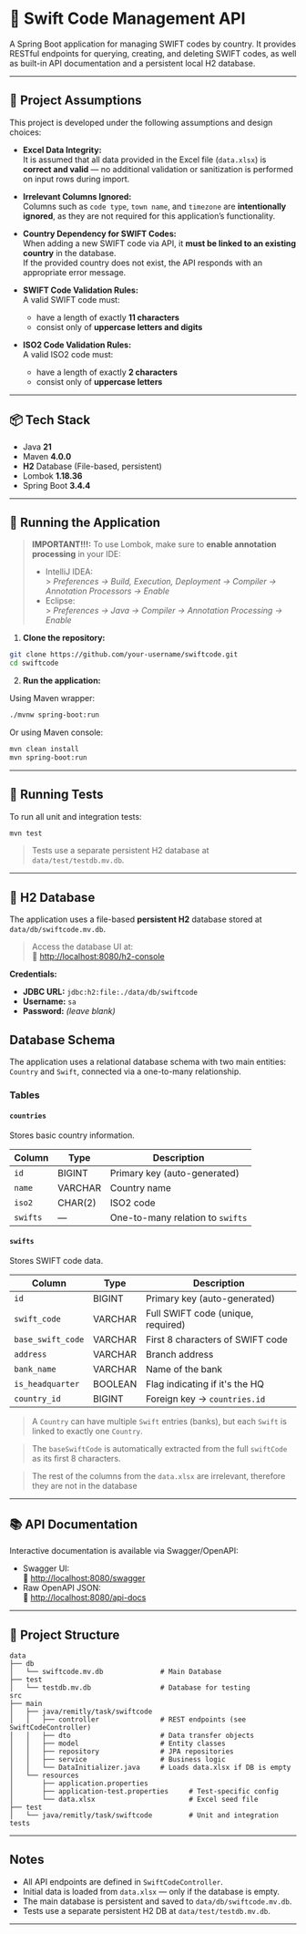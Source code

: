 # 💱 Swift Code Management API

A Spring Boot application for managing SWIFT codes by country. It provides RESTful endpoints for querying, creating, and deleting SWIFT codes, as well as built-in API documentation and a persistent local H2 database.

---

## 📌 Project Assumptions

This project is developed under the following assumptions and design choices:

- **Excel Data Integrity:**  
  It is assumed that all data provided in the Excel file (`data.xlsx`) is **correct and valid** — no additional validation or sanitization is performed on input rows during import.

- **Irrelevant Columns Ignored:**  
  Columns such as `code type`, `town name`, and `timezone` are **intentionally ignored**, as they are not required for this application’s functionality.

- **Country Dependency for SWIFT Codes:**  
  When adding a new SWIFT code via API, it **must be linked to an existing country** in the database.  
  If the provided country does not exist, the API responds with an appropriate error message.

- **SWIFT Code Validation Rules:**  
  A valid SWIFT code must:
    - have a length of exactly **11 characters**
    - consist only of **uppercase letters and digits**

- **ISO2 Code Validation Rules:**  
  A valid ISO2 code must:
    - have a length of exactly **2 characters**
    - consist only of **uppercase letters**

---

## 📦 Tech Stack

- Java **21**
- Maven **4.0.0**
- **H2** Database (File-based, persistent)
- Lombok **1.18.36**
- Spring Boot **3.4.4**

---

## 🚀 Running the Application

> **IMPORTANT!!!:** To use Lombok, make sure to **enable annotation processing** in your IDE:
> - IntelliJ IDEA:  
    >   *Preferences → Build, Execution, Deployment → Compiler → Annotation Processors → Enable*
> - Eclipse:  
    >   *Preferences → Java → Compiler → Annotation Processing → Enable*

1. **Clone the repository:**

```bash
git clone https://github.com/your-username/swiftcode.git
cd swiftcode
```

2. **Run the application:**

Using Maven wrapper:

```bash
./mvnw spring-boot:run
```

Or using Maven console:

```bash
mvn clean install
mvn spring-boot:run
```

---

## 🧪 Running Tests

To run all unit and integration tests:

```bash
mvn test
```

> Tests use a separate persistent H2 database at `data/test/testdb.mv.db`.

---

## 🔗 H2 Database

The application uses a file-based **persistent H2** database stored at `data/db/swiftcode.mv.db`.

> Access the database UI at:  
> 📍 [http://localhost:8080/h2-console](http://localhost:8080/h2-console)

**Credentials:**

- **JDBC URL:** `jdbc:h2:file:./data/db/swiftcode`
- **Username:** `sa`
- **Password:** *(leave blank)*

## Database Schema

The application uses a relational database schema with two main entities: `Country` and `Swift`, connected via a one-to-many relationship.

### Tables

#### `countries`
Stores basic country information.

| Column   | Type    | Description                      |
|----------|---------|----------------------------------|
| `id`     | BIGINT  | Primary key (auto-generated)     |
| `name`   | VARCHAR | Country name                     |
| `iso2`   | CHAR(2) | ISO2 code                        |
| `swifts` | —       | One-to-many relation to `swifts` |

#### `swifts`
Stores SWIFT code data.

| Column            | Type    | Description                        |
|-------------------|---------|------------------------------------|
| `id`              | BIGINT  | Primary key (auto-generated)       |
| `swift_code`      | VARCHAR | Full SWIFT code (unique, required) |
| `base_swift_code` | VARCHAR | First 8 characters of SWIFT code   |
| `address`         | VARCHAR | Branch address                     |
| `bank_name`       | VARCHAR | Name of the bank                   |
| `is_headquarter`  | BOOLEAN | Flag indicating if it's the HQ     |
| `country_id`      | BIGINT  | Foreign key → `countries.id`       |

> A `Country` can have multiple `Swift` entries (banks), but each `Swift` is linked to exactly one `Country`.

> The `baseSwiftCode` is automatically extracted from the full `swiftCode` as its first 8 characters.

> The rest of the columns from the `data.xlsx` are irrelevant, therefore they are not in the database

---

## 📚 API Documentation

Interactive documentation is available via Swagger/OpenAPI:

- Swagger UI:  
  📍 [http://localhost:8080/swagger](http://localhost:8080/swagger)
- Raw OpenAPI JSON:  
  📍 [http://localhost:8080/api-docs](http://localhost:8080/api-docs)

---

## 🧩 Project Structure

```
data
├── db
│   └── swiftcode.mv.db              # Main Database
├── test
│   └── testdb.mv.db                 # Database for testing
src
├── main
│   ├── java/remitly/task/swiftcode
│   │   ├── controller               # REST endpoints (see SwiftCodeController)
│   │   ├── dto                      # Data transfer objects
│   │   ├── model                    # Entity classes
│   │   ├── repository               # JPA repositories
│   │   ├── service                  # Business logic
│   │   └── DataInitializer.java     # Loads data.xlsx if DB is empty
│   └── resources
│       ├── application.properties          
│       ├── application-test.properties     # Test-specific config
│       └── data.xlsx                       # Excel seed file
├── test
│   └── java/remitly/task/swiftcode         # Unit and integration tests
```

---

## Notes

- All API endpoints are defined in `SwiftCodeController`.
- Initial data is loaded from `data.xlsx` — only if the database is empty.
- The main database is persistent and saved to `data/db/swiftcode.mv.db`.
- Tests use a separate persistent H2 DB at `data/test/testdb.mv.db`.

---
